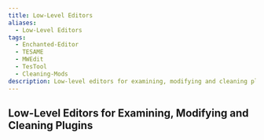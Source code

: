 ```yaml
---
title: Low-Level Editors
aliases:
  - Low-Level Editors
tags:
  - Enchanted-Editor
  - TESAME
  - MWEdit
  - TesTool
  - Cleaning-Mods
description: Low-level editors for examining, modifying and cleaning plugins
---
```

## Low-Level Editors for Examining, Modifying and Cleaning Plugins

